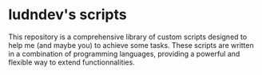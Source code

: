 # ludndev's scripts

This repository is a comprehensive library of custom scripts designed to help me (and maybe you) to achieve some tasks.
These scripts are written in a combination of programming languages, providing a powerful and flexible way to extend functionnalities.
